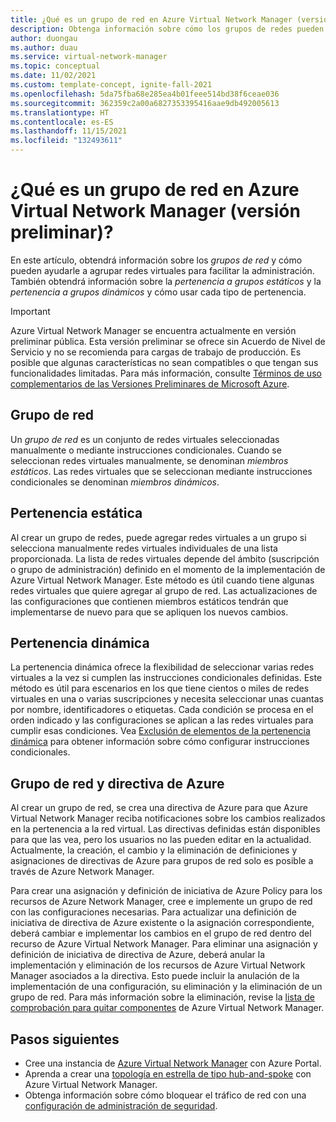 ```yaml
---
title: ¿Qué es un grupo de red en Azure Virtual Network Manager (versión preliminar)?
description: Obtenga información sobre cómo los grupos de redes pueden ayudarle a administrar las redes virtuales.
author: duongau
ms.author: duau
ms.service: virtual-network-manager
ms.topic: conceptual
ms.date: 11/02/2021
ms.custom: template-concept, ignite-fall-2021
ms.openlocfilehash: 5da75fba68e285ea4b01feee514bd38f6ceae036
ms.sourcegitcommit: 362359c2a00a6827353395416aae9db492005613
ms.translationtype: HT
ms.contentlocale: es-ES
ms.lasthandoff: 11/15/2021
ms.locfileid: "132493611"
---
```

# <a name="what-is-a-network-group-in-azure-virtual-network-manager-preview"></a>¿Qué es un grupo de red en Azure Virtual Network Manager (versión preliminar)?

En este artículo, obtendrá información sobre los *grupos de red* y cómo pueden ayudarle a agrupar redes virtuales para facilitar la administración. También obtendrá información sobre la *pertenencia a grupos estáticos* y la *pertenencia a grupos dinámicos* y cómo usar cada tipo de pertenencia.

> [!IMPORTANT]
> Azure Virtual Network Manager se encuentra actualmente en versión preliminar pública.
> Esta versión preliminar se ofrece sin Acuerdo de Nivel de Servicio y no se recomienda para cargas de trabajo de producción. Es posible que algunas características no sean compatibles o que tengan sus funcionalidades limitadas.
> Para más información, consulte [Términos de uso complementarios de las Versiones Preliminares de Microsoft Azure](https://azure.microsoft.com/support/legal/preview-supplemental-terms/).

## <a name="network-group"></a>Grupo de red

Un *grupo de red* es un conjunto de redes virtuales seleccionadas manualmente o mediante instrucciones condicionales. Cuando se seleccionan redes virtuales manualmente, se denominan *miembros estáticos*. Las redes virtuales que se seleccionan mediante instrucciones condicionales se denominan *miembros dinámicos*. 

## <a name="static-membership"></a>Pertenencia estática

Al crear un grupo de redes, puede agregar redes virtuales a un grupo si selecciona manualmente redes virtuales individuales de una lista proporcionada. La lista de redes virtuales depende del ámbito (suscripción o grupo de administración) definido en el momento de la implementación de Azure Virtual Network Manager. Este método es útil cuando tiene algunas redes virtuales que quiere agregar al grupo de red. Las actualizaciones de las configuraciones que contienen miembros estáticos tendrán que implementarse de nuevo para que se apliquen los nuevos cambios.

## <a name="dynamic-membership"></a>Pertenencia dinámica

La pertenencia dinámica ofrece la flexibilidad de seleccionar varias redes virtuales a la vez si cumplen las instrucciones condicionales definidas. Este método es útil para escenarios en los que tiene cientos o miles de redes virtuales en una o varias suscripciones y necesita seleccionar unas cuantas por nombre, identificadores o etiquetas. Cada condición se procesa en el orden indicado y las configuraciones se aplican a las redes virtuales para cumplir esas condiciones. Vea [Exclusión de elementos de la pertenencia dinámica](how-to-exclude-elements.md) para obtener información sobre cómo configurar instrucciones condicionales.

## <a name="network-group-and-azure-policy"></a>Grupo de red y directiva de Azure

Al crear un grupo de red, se crea una directiva de Azure para que Azure Virtual Network Manager reciba notificaciones sobre los cambios realizados en la pertenencia a la red virtual. Las directivas definidas están disponibles para que las vea, pero los usuarios no las pueden editar en la actualidad. Actualmente, la creación, el cambio y la eliminación de definiciones y asignaciones de directivas de Azure para grupos de red solo es posible a través de Azure Network Manager. 

Para crear una asignación y definición de iniciativa de Azure Policy para los recursos de Azure Network Manager, cree e implemente un grupo de red con las configuraciones necesarias. Para actualizar una definición de iniciativa de directiva de Azure existente o la asignación correspondiente, deberá cambiar e implementar los cambios en el grupo de red dentro del recurso de Azure Virtual Network Manager. Para eliminar una asignación y definición de iniciativa de directiva de Azure, deberá anular la implementación y eliminación de los recursos de Azure Virtual Network Manager asociados a la directiva. Esto puede incluir la anulación de la implementación de una configuración, su eliminación y la eliminación de un grupo de red. Para más información sobre la eliminación, revise la [lista de comprobación para quitar componentes](concept-remove-components-checklist.md) de Azure Virtual Network Manager.  

## <a name="next-steps"></a>Pasos siguientes

- Cree una instancia de [Azure Virtual Network Manager](create-virtual-network-manager-portal.md) con Azure Portal.
- Aprenda a crear una [topología en estrella de tipo hub-and-spoke](how-to-create-hub-and-spoke.md) con Azure Virtual Network Manager.
- Obtenga información sobre cómo bloquear el tráfico de red con una [configuración de administración de seguridad](how-to-block-network-traffic-portal.md).
